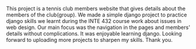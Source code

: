 This project is a tennis club members website that gives details about the members of the club(group).
We made a simple django project to practice django skills we learnt during the INTE 432  course work about issues in web design.
Our main focus was the navigation in the pages and members' details without complications.
It was enjoyable learning django. Looking forward to uploading more projects to sharpen my skills.
Thank you.
